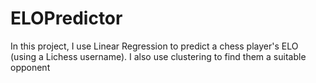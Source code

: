 # ELOPredictor
In this project, I use Linear Regression to predict a chess player's ELO (using a Lichess username). I also use clustering to find them a suitable opponent

